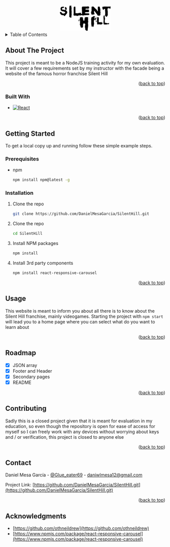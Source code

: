 <!-- Improved compatibility of back to top link: See: https://github.com/othneildrew/Best-README-Template/pull/73 -->
<a name="readme-top"></a>
<!--
*** Thanks for checking out the Best-README-Template. If you have a suggestion
*** that would make this better, please fork the repo and create a pull request
*** or simply open an issue with the tag "enhancement".
*** Don't forget to give the project a star!
*** Thanks again! Now go create something AMAZING! :D
-->



<!-- PROJECT SHIELDS -->
<!--
*** I'm using markdown "reference style" links for readability.
*** Reference links are enclosed in brackets [ ] instead of parentheses ( ).
*** See the bottom of this document for the declaration of the reference variables
*** for contributors-url, forks-url, etc. This is an optional, concise syntax you may use.
*** https://www.markdownguide.org/basic-syntax/#reference-style-links
-->



<!-- PROJECT LOGO -->
<br />
<div align="center">
  <a href="https://github.com/DanielMesaGarcia/SilentHill.git">
    <img src="public\assets\img\logoname.png" alt="Logo" width="160" height="80">
  </a>
</div>


<!-- TABLE OF CONTENTS -->
<details>
  <summary>Table of Contents</summary>
  <ol>
    <li>
      <a href="#about-the-project">About The Project</a>
      <ul>
        <li><a href="#built-with">Built With</a></li>
      </ul>
    </li>
    <li>
      <a href="#getting-started">Getting Started</a>
      <ul>
        <li><a href="#prerequisites">Prerequisites</a></li>
        <li><a href="#installation">Installation</a></li>
      </ul>
    </li>
    <li><a href="#usage">Usage</a></li>
    <li><a href="#roadmap">Roadmap</a></li>
    <li><a href="#contributing">Contributing</a></li>
    <li><a href="#contact">Contact</a></li>
    <li><a href="#acknowledgments">Acknowledgments</a></li>
  </ol>
</details>



<!-- ABOUT THE PROJECT -->
## About The Project


This project is meant to be a NodeJS training activity for my own evaluation. It will cover a few requirements set by my instructor with the facade being a website of the famous horror franchise Silent Hill

<p align="right">(<a href="#readme-top">back to top</a>)</p>



### Built With

* [![React][React.js]][React-url]
<p align="right">(<a href="#readme-top">back to top</a>)</p>



<!-- GETTING STARTED -->
## Getting Started

To get a local copy up and running follow these simple example steps.

### Prerequisites

* npm
  ```sh
  npm install npm@latest -g
  ```

### Installation

1. Clone the repo
   ```sh
   git clone https://github.com/DanielMesaGarcia/SilentHill.git
   ```
2. Clone the repo
   ```sh
   cd SilentHill
   ```
3. Install NPM packages
   ```sh
   npm install
   ```
4. Install 3rd party components
   ```sh
   npm install react-responsive-carousel
   ```


<p align="right">(<a href="#readme-top">back to top</a>)</p>



<!-- USAGE EXAMPLES -->
## Usage

This website is meant to inform you about all there is to know about the Silent Hill franchise, mainly videogames. Starting the project with ```npm start``` will lead you to a home page where you can select what do you want to learn about

<p align="right">(<a href="#readme-top">back to top</a>)</p>



<!-- ROADMAP -->
## Roadmap

- [X] JSON array
- [X] Footer and Header
- [X] Secondary pages
- [X] README

<p align="right">(<a href="#readme-top">back to top</a>)</p>



<!-- CONTRIBUTING -->
## Contributing

Sadly this is a closed project given that it is meant for evaluation in my education, so even though the repository is open for ease of access for myself so I can freely work with any devices without worrying about keys and / or verification, this project is closed to anyone else

<p align="right">(<a href="#readme-top">back to top</a>)</p>


<!-- CONTACT -->
## Contact

Daniel Mesa García - [@Glue_eater69](https://twitter.com/Glue_eater69) - daniwlmesa12@gmail.com

Project Link: [https://github.com/DanielMesaGarcia/SilentHill.git](https://github.com/DanielMesaGarcia/SilentHill.git)

<p align="right">(<a href="#readme-top">back to top</a>)</p>

<!-- ACKNOWLEDGMENTS -->
## Acknowledgments

* [https://github.com/othneildrew](https://github.com/othneildrew)
* [https://www.npmjs.com/package/react-responsive-carousel](https://www.npmjs.com/package/react-responsive-carousel)


<!-- MARKDOWN LINKS & IMAGES -->
<!-- https://www.markdownguide.org/basic-syntax/#reference-style-links -->
[contributors-shield]: https://img.shields.io/github/contributors/github_username/repo_name.svg?style=for-the-badge
[contributors-url]: https://github.com/github_username/repo_name/graphs/contributors
[forks-shield]: https://img.shields.io/github/forks/github_username/repo_name.svg?style=for-the-badge
[forks-url]: https://github.com/github_username/repo_name/network/members
[stars-shield]: https://img.shields.io/github/stars/github_username/repo_name.svg?style=for-the-badge
[stars-url]: https://github.com/github_username/repo_name/stargazers
[issues-shield]: https://img.shields.io/github/issues/github_username/repo_name.svg?style=for-the-badge
[issues-url]: https://github.com/github_username/repo_name/issues
[license-shield]: https://img.shields.io/github/license/github_username/repo_name.svg?style=for-the-badge
[license-url]: https://github.com/github_username/repo_name/blob/master/LICENSE.txt
[linkedin-shield]: https://img.shields.io/badge/-LinkedIn-black.svg?style=for-the-badge&logo=linkedin&colorB=555
[linkedin-url]: https://linkedin.com/in/linkedin_username
[product-screenshot]: images/screenshot.png
[Next.js]: https://img.shields.io/badge/next.js-000000?style=for-the-badge&logo=nextdotjs&logoColor=white
[Next-url]: https://nextjs.org/
[React.js]: https://img.shields.io/badge/React-20232A?style=for-the-badge&logo=react&logoColor=61DAFB
[React-url]: https://reactjs.org/
[Vue.js]: https://img.shields.io/badge/Vue.js-35495E?style=for-the-badge&logo=vuedotjs&logoColor=4FC08D
[Vue-url]: https://vuejs.org/
[Angular.io]: https://img.shields.io/badge/Angular-DD0031?style=for-the-badge&logo=angular&logoColor=white
[Angular-url]: https://angular.io/
[Svelte.dev]: https://img.shields.io/badge/Svelte-4A4A55?style=for-the-badge&logo=svelte&logoColor=FF3E00
[Svelte-url]: https://svelte.dev/
[Laravel.com]: https://img.shields.io/badge/Laravel-FF2D20?style=for-the-badge&logo=laravel&logoColor=white
[Laravel-url]: https://laravel.com
[Bootstrap.com]: https://img.shields.io/badge/Bootstrap-563D7C?style=for-the-badge&logo=bootstrap&logoColor=white
[Bootstrap-url]: https://getbootstrap.com
[JQuery.com]: https://img.shields.io/badge/jQuery-0769AD?style=for-the-badge&logo=jquery&logoColor=white
[JQuery-url]: https://jquery.com 